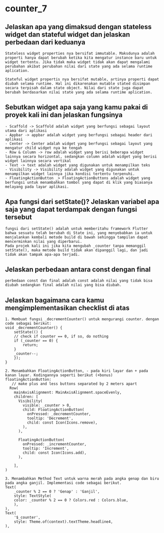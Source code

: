 # counter_7

## Jelaskan apa yang dimaksud dengan stateless widget dan stateful widget dan jelaskan perbedaan dari keduanya
    Stateless widget properties nya bersifat immutable. Maksdunya adalah properti hanya dapat berubah ketika kita mengatur instance baru untuk widget tertentu. Jika tidak maka widget tidak akan dapat mengalami perubahan akibat perubahan nilai dari state yang ada selama runtime aplication.

    Stateful widget propertis nya bersifat mutable, artinya properti dapat diubah selama runtime. Hal ini dikarenakan mutable stated disimpan secara terpisah dalam state object. Nilai dari state juga dapat berubah berdasarkan nilai state yang ada selama runtime aplication.  

## Sebutkan widget apa saja yang kamu pakai di proyek kali ini dan jelaskan fungsinya
    - Scaffold -> Scaffold adalah widget yang berfungsi sebagai layout utama dari aplikasi
    - Appbar -> appbar adalah widget yang berfungsi sebagai header dari aplikasi
    - Center -> Center adalah widget yang berfungsi sebagai layout yang mengatur child widget nya ke tengah
    - Row & Column -> row adalah widget yang berisi beberapa widget lainnya secara horizontal, sedangkan column adalah widget yang berisi widget lainnya secara vertikal
    - Text -> text adalah widget yang digunakan untuk menampilkan teks
    - Visibility -> Visibility adalah widget yang digunakan untuk menampilkan widget lainnya jika kondisi tertentu terpenuhi.
    - FloatingActionButton _> FloatingActionButtons adalah widget yang  berfungsi untuk menambahkan tombol yang dapat di klik yang biasanya melayang pada layar aplikasi.

## Apa fungsi dari setState()? Jelaskan variabel apa saja yang dapat terdampak dengan fungsi tersebut   
    fungsi dari setState() adalah untuk memberitahu framework Flutter bahwa sesuatu telah berubah di State ini, yang menyebabkan ia untuk menjalankan kembali metode build di bawah sehingga tampilan dapat mencerminkan nilai yang diperbarui. 
    Pada projek kali ini jika kita mengubah _counter tanpa memanggil setState(), maka metode build tidak akan dipanggil lagi, dan jadi tidak akan tampak apa-apa terjadi.

## Jelaskan perbedaan antara const dengan final
    perbedaan const dan final adalah const adalah nilai yang tidak bisa diubah sedangkan final adalah nilai yang bisa diubah. 

## Jelaskan bagaimana cara kamu mengimplementasikan checklist di atas
    1. Membuat fungsi _decrementCounter() untuk mengurangi counter. dengan code sebagai berikut: 
    void _decrementCounter() {
        setState(() {
        // check if counter == 0, if so, do nothing
        if (_counter == 0) {
            return;
        }
        _counter--;
        });
    }

    2. Menambahkan FloatingActionButton, - pada kiri layar dan + pada kanan layar. Kodingannya seperti berikut (+bonus)
    floatingActionButton: 
       // make plus and less buttons separated by 2 meters apart 
      Row(
        mainAxisAlignment: MainAxisAlignment.spaceEvenly,
        children: [
          Visibility(
            visible: _counter > 0,
            child: FloatingActionButton(
              onPressed: _decrementCounter,
              tooltip: 'Decrement',
              child: const Icon(Icons.remove),
            ),
          ),

          FloatingActionButton(
            onPressed: _incrementCounter,
            tooltip: 'Increment',
            child: const Icon(Icons.add),
          ),
          
        ],
    )

    3. Menambahkan Method Text untuk warna merah pada angka genap dan biru pada angka ganjil. Implementasi code sebagai berikut.
    Text(
        _counter % 2 == 0 ? 'Genap' : 'Ganjil',
        style: TextStyle(
        color: _counter % 2 == 0 ? Colors.red : Colors.blue,
        ),
    ),           
    Text(
        '$_counter',
        style: Theme.of(context).textTheme.headline4,
    ),

    


